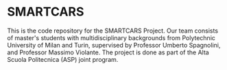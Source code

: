 # SMARTCARS

This is the code repository for the SMARTCARS Project. Our team consists of master's students with multidisciplinary backgrounds from Polytechnic University of Milan and Turin, supervised by Professor Umberto Spagnolini, and Professor Massimo Violante. The project is done as part of the Alta Scuola Politecnica (ASP) joint program.

